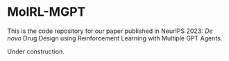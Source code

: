 # MolRL-MGPT
This is the code repository for our paper published in NeurIPS 2023: _De novo_ Drug Design using Reinforcement Learning with Multiple GPT Agents.

Under construction.
